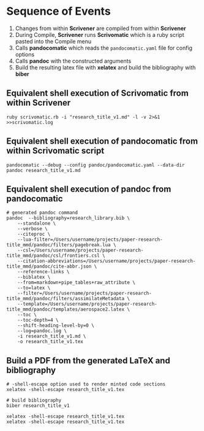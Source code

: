 

# Sequence of Events
1) Changes from within **Scrivener** are compiled from within **Scrivener**
2) During Compile, **Scrivener** runs **Scrivomatic** which is a ruby script pasted into the Compile menu
3) Calls **pandocomatic** which reads the `pandocomatic.yaml` file for config options
4) Calls **pandoc** with the constructed arguments
5) Build the resulting latex file with **xelatex** and build the bibliography with **biber**

## Equivalent shell execution of Scrivomatic from within Scrivener
```shell
ruby scrivomatic.rb -i "research_title_v1.md" -l -v 2>&1 >>scrivomatic.log
```

## Equivalent shell execution of pandocomatic from within Scrivomatic script

```shell
pandocomatic --debug --config pandoc/pandocomatic.yaml --data-dir pandoc research_title_v1.md
```
## Equivalent shell execution of pandoc from pandocomatic

```shell
# generated pandoc command
pandoc	--bibliography=research_library.bib \
	--standalone \
	--verbose \
	--citeproc \
	--lua-filter=/Users/username/projects/paper-research-title_mmd/pandoc/filters/pagebreak.lua \
	--csl=/Users/username/projects/paper-research-title_mmd/pandoc/csl/frontiers.csl \
	--citation-abbreviations=/Users/username/projects/paper-research-title_mmd/pandoc/cite-abbr.json \
	--reference-links \
	--biblatex \
	--from=markdown+pipe_tables+raw_attribute \
	--to=latex \
	--filter=/Users/username/projects/paper-research-title_mmd/pandoc/filters/assimilateMetadata \
	--template=/Users/username/projects/paper-research-title_mmd/pandoc/templates/aerospace2.latex \
	--toc \
	--toc-depth=4 \
	--shift-heading-level-by=0 \
	--log=pandoc.log \
    -i research_title_v1.md \
    -o research_title_v1.tex
```

## Build a PDF from the generated LaTeX and bibliography

```shell
# -shell-escape option used to render minted code sections
xelatex -shell-escape research_title_v1.tex

# build bibliography
biber research_title_v1

xelatex -shell-escape research_title_v1.tex
xelatex -shell-escape research_title_v1.tex
```


